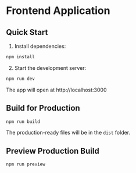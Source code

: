 # Frontend Application

## Quick Start

1. Install dependencies:
```bash
npm install
```

2. Start the development server:
```bash
npm run dev
```

The app will open at http://localhost:3000

## Build for Production

```bash
npm run build
```

The production-ready files will be in the `dist` folder.

## Preview Production Build

```bash
npm run preview
```

